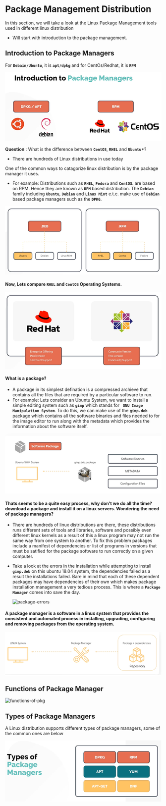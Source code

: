# Package Management Distribution

In this section, we will take a look at the Linux Package Management tools used in different linux distribution
- Will start with introduction to the package management.

## Introduction to Package Managers

For **`Debain/Ubuntu`**, it is **`apt/dpkg`** and for CentOs/Redhat, it is **`RPM`**

![package-managers](../../images/package-managers.PNG)

**Question** : What is the difference between **`CentOS`**, **`RHEL`** and **`Ubuntu`***?
- There are hundreds of Linux distributions in use today

One of the common ways to catagorize linux distribution is by the package manager it uses.
- For example: Distributions such as **`RHEL`**, **`Fedora`** and **`CentOS`**. are based on RPM. Hence they are known as **`RPM`** based distribution. The **`Debian`** family including **`Ubuntu`**, **`Debian`** and **`Linux Mint`** e.t.c. make use of **`Debian`** based package managers such as the **`DPKG`**. 

![deb-rpm](../../images/deb-rpm.PNG)

#### Now, Lets compare **`RHEL`** and **`CentOS`** Operating Systems.

![rhel-centos](../../images/rhel-centos.PNG)

#### What is a package?
- A package in its simplest defination is a compressed archieve that contains all the files that are required by a particular software to run.
- For example: Lets consider an Ubuntu System, we want to install a simple editing system such as **`gimp`** which stands for **` GNU Image Manipulation System`**. To do this, we can make use of the **`gimp.deb`** package which contains all the software binaries and files needed to for the image editor to run along with the metadata which provides the information about the software itself.

![package](../../images/package.PNG)

#### Thats seems to be a quite easy process, why don't we do all the time? download a package and install it on a linux servers. Wondering the need of package managers?
- There are hundreds of linux distributions are there, these distributions runs different sets of tools and libraries, software and possibly even different linux kernels as a result of this a linux program may not run the same way from one system to another. To fix this problem packages include a manifest of dependencies or list of programs in versions that must be satified for the package software to run correctly on a given computer.
- Take a look at the errors in the installation while attempting to install **`gimp.deb`** on this ubuntu 18.04 system, the dependencies failed as a result the installations failed. Bare in mind that each of these dependent packages may have dependencies of their own which makes package installation management a very tedious process. This is where a **`Package Manager`** comes into save the day.

  ![package-errors](../../images/package-errors)
  
#### A package manager is a software in a linux system that provides the consistent and automated process in installing, upgrading, configuring and removing packages from the operating system.

![pkg-mgr](../../images/pkg-mgr.PNG)

## Functions of Package Manager

![functions-of-pkg](../../images/fucntions-of-pkg.PNG)

## Types of Package Managers

A Linux distribution supports different types of package managers, some of the common ones are below

![types-of-pkg](../../images/types-of-pkg.PNG)


